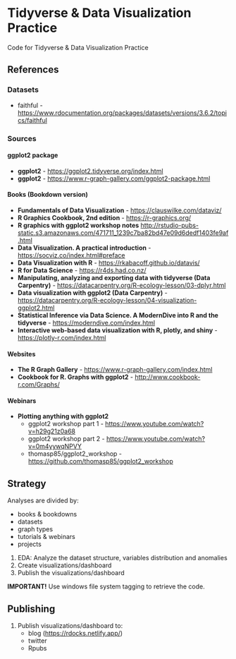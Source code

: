 # Tidyverse & Data Visualization Practice
Code for Tidyverse & Data Visualization Practice

## References

### Datasets
* faithful - https://www.rdocumentation.org/packages/datasets/versions/3.6.2/topics/faithful

### Sources
#### ggplot2 package
* **ggplot2** - https://ggplot2.tidyverse.org/index.html
* **ggplot2** - https://www.r-graph-gallery.com/ggplot2-package.html
#### Books (Bookdown version)
* **Fundamentals of Data Visualization** - https://clauswilke.com/dataviz/
* **R Graphics Cookbook, 2nd edition** - https://r-graphics.org/
* **R graphics with ggplot2 workshop notes** http://rstudio-pubs-static.s3.amazonaws.com/471711_1239c7ba82bd47e09d6dedf1403fe9af.html
* **Data Visualization. A practical introduction** - https://socviz.co/index.html#preface
* **Data Visualization with R** - https://rkabacoff.github.io/datavis/
* **R for Data Science** - https://r4ds.had.co.nz/
* **Manipulating, analyzing and exporting data with tidyverse (Data Carpentry)** - https://datacarpentry.org/R-ecology-lesson/03-dplyr.html
* **Data visualization with ggplot2 (Data Carpentry)** - https://datacarpentry.org/R-ecology-lesson/04-visualization-ggplot2.html
* **Statistical Inference via Data Science. A ModernDive into R and the tidyverse** - https://moderndive.com/index.html
* **Interactive web-based data visualization with R, plotly, and shiny** - https://plotly-r.com/index.html
#### Websites
* **The R Graph Gallery** - https://www.r-graph-gallery.com/index.html
* **Cookbook for R. Graphs with ggplot2** - http://www.cookbook-r.com/Graphs/
#### Webinars
* **Plotting anything with ggplot2**
    + ggplot2 workshop part 1 - https://www.youtube.com/watch?v=h29g21z0a68 
    + ggplot2 workshop part 2 - https://www.youtube.com/watch?v=0m4yywqNPVY
    + thomasp85/ggplot2_workshop - https://github.com/thomasp85/ggplot2_workshop

## Strategy
Analyses are divided by:  
* books & bookdowns
* datasets
* graph types
* tutorials & webinars
* projects

1. EDA: Analyze the dataset structure, variables distribution and anomalies  
2. Create visualizations/dashboard
3. Publish the visualizations/dashboard

**IMPORTANT!** Use windows file system tagging to retrieve the code. 

## Publishing
1. Publish visualizations/dashboard to:
    + blog (https://rdocks.netlify.app/)
    + twitter
    + Rpubs


